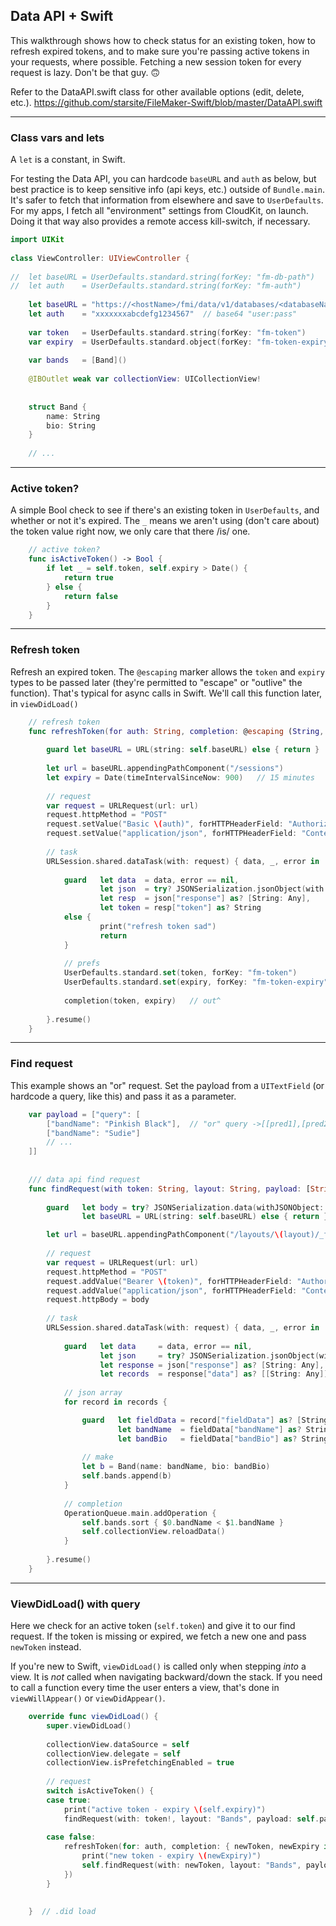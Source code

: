 ## Data API + Swift
This walkthrough shows how to check status for an existing token, how to refresh expired tokens, and to make sure you're passing active tokens in your requests, where possible. Fetching a new session token for every request is lazy. Don't be that guy. 🙃

Refer to the DataAPI.swift class for other available options (edit, delete, etc.).
https://github.com/starsite/FileMaker-Swift/blob/master/DataAPI.swift
 - - -
 
### Class vars and lets
A `let` is a constant, in Swift.

For testing the Data API, you can hardcode `baseURL` and `auth` as below, but best practice is to keep sensitive info (api keys, etc.) outside of `Bundle.main`. It's safer to fetch that information from elsewhere and save to `UserDefaults`. For my apps, I fetch all "environment" settings from CloudKit, on launch. Doing it that way also provides a remote access kill-switch, if necessary.
 
```swift
import UIKit
 
class ViewController: UIViewController {
 
//  let baseURL = UserDefaults.standard.string(forKey: "fm-db-path")   // better
//  let auth    = UserDefaults.standard.string(forKey: "fm-auth")      // better
 
    let baseURL = "https://<hostName>/fmi/data/v1/databases/<databaseName>"
    let auth    = "xxxxxxxabcdefg1234567"  // base64 "user:pass"
 
    var token   = UserDefaults.standard.string(forKey: "fm-token")
    var expiry  = UserDefaults.standard.object(forKey: "fm-token-expiry") as? Date ?? Date(timeIntervalSince1970: 0)
    
    var bands   = [Band]()    
    
    @IBOutlet weak var collectionView: UICollectionView!
    
    
    struct Band {
        name: String
        bio: String
    }
    
    // ...
```
 
 - - -
 
### Active token?
A simple Bool check to see if there's an existing token in `UserDefaults`, and whether or not it's expired. The `_` means we aren't using (don't care about) the token value right now, we only care that there /is/ one.

```swift
    // active token?
    func isActiveToken() -> Bool {
        if let _ = self.token, self.expiry > Date() {
            return true
        } else {
            return false
        }
    }
```
 
 - - -

### Refresh token
Refresh an expired token. The `@escaping` marker allows the `token` and `expiry` types to be passed later (they're permitted to "escape" or "outlive" the function). That's typical for async calls in Swift. We'll call this function later, in `viewDidLoad()`

```swift
    // refresh token
    func refreshToken(for auth: String, completion: @escaping (String, Date) -> Void) {
    
        guard let baseURL = URL(string: self.baseURL) else { return }
       
        let url = baseURL.appendingPathComponent("/sessions")
        let expiry = Date(timeIntervalSinceNow: 900)   // 15 minutes
       
        // request
        var request = URLRequest(url: url)
        request.httpMethod = "POST"
        request.setValue("Basic \(auth)", forHTTPHeaderField: "Authorization")
        request.setValue("application/json", forHTTPHeaderField: "Content-Type")
       
        // task
        URLSession.shared.dataTask(with: request) { data, _, error in
           
            guard   let data  = data, error == nil,
                    let json  = try? JSONSerialization.jsonObject(with: data) as! [String: Any],
                    let resp  = json["response"] as? [String: Any],
                    let token = resp["token"] as? String
            else {
                    print("refresh token sad")
                    return
            }
           
            // prefs
            UserDefaults.standard.set(token, forKey: "fm-token")
            UserDefaults.standard.set(expiry, forKey: "fm-token-expiry")
           
            completion(token, expiry)   // out^
           
        }.resume()
    }
```
 
 - - -
 
### Find request
This example shows an "or" request. Set the payload from a `UITextField` (or hardcode a query, like this) and pass it as a parameter.

```swift
    var payload = ["query": [   
        ["bandName": "Pinkish Black"],  // "or" query ->[[pred1],[pred2]]   "and" ->[[pred1, pred2]]
        ["bandName": "Sudie"]
        // ...
    ]]
 
 
    /// data api find request
    func findRequest(with token: String, layout: String, payload: [String: Any]) {
    
        guard   let body = try? JSONSerialization.data(withJSONObject: payload),
                let baseURL = URL(string: self.baseURL) else { return }

        let url = baseURL.appendingPathComponent("/layouts/\(layout)/_find")
        
        // request
        var request = URLRequest(url: url)
        request.httpMethod = "POST"
        request.addValue("Bearer \(token)", forHTTPHeaderField: "Authorization")
        request.addValue("application/json", forHTTPHeaderField: "Content-Type")
        request.httpBody = body
       
        // task
        URLSession.shared.dataTask(with: request) { data, _, error in
           
            guard   let data     = data, error == nil,
                    let json     = try? JSONSerialization.jsonObject(with: data) as! [String: Any],
                    let response = json["response"] as? [String: Any],
                    let records  = response["data"] as? [[String: Any]] else { return }
            
            // json array
            for record in records {

                guard   let fieldData = record["fieldData"] as? [String: Any],
                        let bandName  = fieldData["bandName"] as? String,
                        let bandBio   = fieldData["bandBio"] as? String else { return }
                
                // make
                let b = Band(name: bandName, bio: bandBio)                 
                self.bands.append(b)
            }
            
            // completion
            OperationQueue.main.addOperation {
                self.bands.sort { $0.bandName < $1.bandName }
                self.collectionView.reloadData()
            }
           
        }.resume()
    }
```
 
 - - -
 
### ViewDidLoad() with query
Here we check for an active token (`self.token`) and give it to our find request. If the token is missing or expired, we fetch a new one and pass `newToken` instead.
 
If you're new to Swift, `viewDidLoad()` is called only when stepping *into* a view. It is *not* called when navigating backward/down the stack. If you need to call a function every time the user enters a view, that's done in `viewWillAppear()` or `viewDidAppear()`.

```swift
    override func viewDidLoad() {
        super.viewDidLoad()
   
        collectionView.dataSource = self
        collectionView.delegate = self
        collectionView.isPrefetchingEnabled = true
   
        // request
        switch isActiveToken() {  
        case true:
            print("active token - expiry \(self.expiry)")
            findRequest(with: token!, layout: "Bands", payload: self.payload)
 
        case false:
            refreshToken(for: auth, completion: { newToken, newExpiry in
                print("new token - expiry \(newExpiry)")
                self.findRequest(with: newToken, layout: "Bands", payload: self.payload)
            })
        }
        
 
    }  // .did load
```
 
